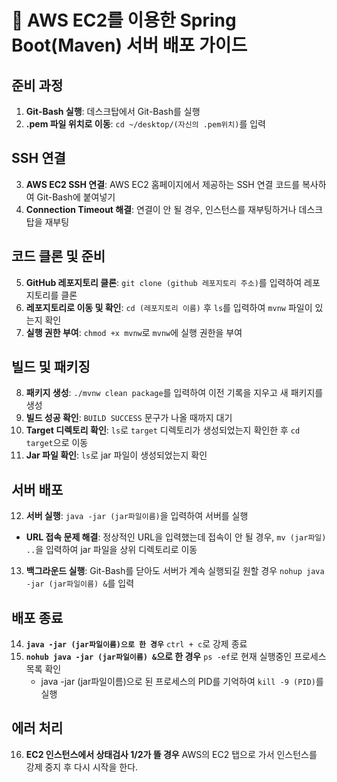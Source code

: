 # 🚀 AWS EC2를 이용한 Spring Boot(Maven) 서버 배포 가이드

## 준비 과정
1. **Git-Bash 실행**: 데스크탑에서 Git-Bash를 실행
2. **.pem 파일 위치로 이동**: `cd ~/desktop/(자신의 .pem위치)`를 입력

## SSH 연결
3. **AWS EC2 SSH 연결**: AWS EC2 홈페이지에서 제공하는 SSH 연결 코드를 복사하여 Git-Bash에 붙여넣기
4. **Connection Timeout 해결**: 연결이 안 될 경우, 인스턴스를 재부팅하거나 데스크탑을 재부팅

## 코드 클론 및 준비
5. **GitHub 레포지토리 클론**: `git clone (github 레포지토리 주소)`를 입력하여 레포지토리를 클론
6. **레포지토리로 이동 및 확인**: `cd (레포지토리 이름)` 후 `ls`를 입력하여 `mvnw` 파일이 있는지 확인
7. **실행 권한 부여**: `chmod +x mvnw`로 `mvnw`에 실행 권한을 부여

## 빌드 및 패키징
8. **패키지 생성**: `./mvnw clean package`를 입력하여 이전 기록을 지우고 새 패키지를 생성
9. **빌드 성공 확인**: `BUILD SUCCESS` 문구가 나올 때까지 대기
10. **Target 디렉토리 확인**: `ls`로 `target` 디렉토리가 생성되었는지 확인한 후 `cd target`으로 이동
11. **Jar 파일 확인**: `ls`로 jar 파일이 생성되었는지 확인

## 서버 배포
12. **서버 실행**: `java -jar (jar파일이름)`을 입력하여 서버를 실행
   - **URL 접속 문제 해결**: 정상적인 URL을 입력했는데 접속이 안 될 경우, `mv (jar파일) ..`을 입력하여 jar 파일을 상위 디렉토리로 이동
13. **백그라운드 실행**: Git-Bash를 닫아도 서버가 계속 실행되길 원할 경우 `nohup java -jar (jar파일이름) &`를 입력

## 배포 종료
14. **`java -jar (jar파일이름)으로 한 경우`** `ctrl + c`로 강제 종료
15. **`nohub java -jar (jar파일이름) &`으로 한 경우** `ps -ef`로 현재 실행중인 프로세스 목록 확인
    - java -jar (jar파일이름)으로 된 프로세스의 PID를 기억하여 `kill -9 (PID)`를 실행
## 에러 처리
16. **EC2 인스턴스에서 상태검사 1/2가 뜰 경우** AWS의 EC2 탭으로 가서 인스턴스를 강제 중지 후 다시 시작을 한다.
